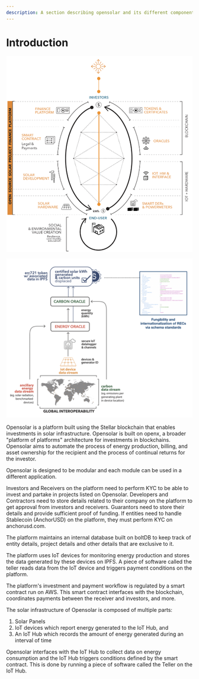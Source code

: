 ```yaml
---
description: A section describing opensolar and its different components
---
```


# Introduction

![Opensolar vertical stack](../.gitbook/assets/screenshot-2020-04-24-at-2.34.27-pm.png)

![Opensolar high level architecture diagram](../.gitbook/assets/screenshot-2020-04-24-at-2.35.09-pm.png)

Opensolar is a platform built using the Stellar blockchain that enables investments in solar infrastructure. Opensolar is built on openx, a broader "platform of platforms" architecture for investments in blockchains. Opensolar aims to automate the process of energy production, billing, and asset ownership for the recipient and the process of continual returns for the investor.

Opensolar is designed to be modular and each module can be used in a different application. 

Investors and Receivers on the platform need to perform KYC to be able to invest and partake in projects listed on Opensolar. Developers and Contractors need to store details related to their company on the platform to get approval from investors and receivers. Guarantors need to store their details and provide sufficient proof of funding. If entities need to handle Stablecoin \(AnchorUSD\) on the platform, they must perform KYC on anchorusd.com.

The platform maintains an internal database built on boltDB to keep track of entity details, project details and other details that are exclusive to it.

The platform uses IoT devices for monitoring energy production and stores the data generated by these devices on IPFS. A piece of software called the teller reads data from the IoT device and triggers payment conditions on the platform.

The platform's investment and payment workflow is regulated by a smart contract run on AWS. This smart contract interfaces with the blockchain, coordinates payments between the receiver and investors, and more.

The solar infrastructure of Opensolar is composed of multiple parts:

1. Solar Panels
2. IoT devices which report energy generated to the IoT Hub, and
3. An IoT Hub which records the amount of energy generated during an interval of time

Opensolar interfaces with the IoT Hub to collect data on energy consumption and the IoT Hub triggers conditions defined by the smart contract. This is done by running a piece of software called the Teller on the IoT Hub.

